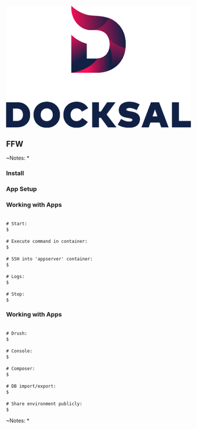 ![Docksal](slides/img/logo-docksal.png)

## FFW

~Notes:
* 


### Install


### App Setup


### Working with Apps

 <pre><code class="bash" data-trim data-noescape>
# Start:
$ 

# Execute command in container:
$ 

# SSH into 'appserver' container:
$ 

# Logs:
$ 

# Stop:
$ 
</code></pre>


### Working with Apps

 <pre><code class="bash" data-trim data-noescape>
# Drush:
$ 

# Console:
$ 

# Composer:
$ 

# DB import/export:
$ 

# Share environment publicly:
$ 
</code></pre>

~Notes:
* 
